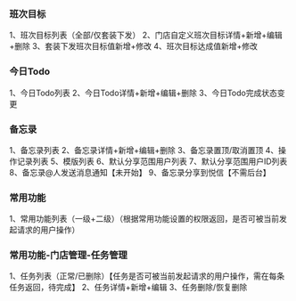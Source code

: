### 班次目标
1、班次目标列表（全部/仅套装下发）
2、门店自定义班次目标详情+新增+编辑+删除
3、套装下发班次目标值新增+修改
4、班次目标达成值新增+修改

### 今日Todo
1、今日Todo列表
2、今日Todo详情+新增+编辑+删除
3、今日Todo完成状态变更

### 备忘录
1、备忘录列表
2、备忘录详情+新增+编辑+删除
3、备忘录置顶/取消置顶
4、操作记录列表
5、模版列表
6、默认分享范围用户列表
7、默认分享范围用户ID列表
8、备忘录@人发送消息通知【未开始】
9、备忘录分享到悦信【不需后台】

### 常用功能
1、常用功能列表（一级+二级）（根据常用功能设置的权限返回，是否可被当前发起请求的用户操作）

### 常用功能-门店管理-任务管理
1、任务列表（正常/已删除）【任务是否可被当前发起请求的用户操作，需在每条任务返回，待完成】
2、任务详情+新增+编辑
3、任务删除/恢复删除

